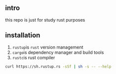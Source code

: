 ## intro

this repo is just for study rust purposes

## installation

1. `rustup`is `rust` version management
2. `cargo`is dependency manager and build tools
3. `rustc`is rust compiler

```bash
curl https://sh.rustup.rs -sSf | sh -s -- --help
```

